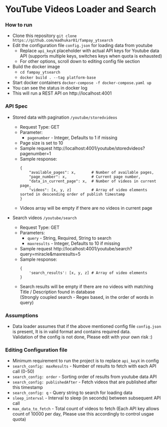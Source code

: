 # YouTube Videos Loader and Search

### How to run
- Clone this repository `git clone https://github.com/madhukar01/fampay_ytsearch`
- Edit the configuration file `config.json` for loading data from youtube
    - Replace `api_keyX` placeholder with actual API keys for Youtube data API
    (supports multiple keys, switches keys when quota is exhausted)
    - For other options, scroll down to editing config file section
- Build the docker image
    - `cd fampay_ytsearch`
    - `docker build . --tag platform-base`
- Start docker containers `docker-compose -f docker-compose.yaml up`
- You can see the status in docker log
- This will run a REST API on http://localhost:4001

### API Spec
- Stored data with pagination `/youtube/storedvideos`
    - Request Type: GET
    - Parameter:
        - `pagenumber` - Integer, Defaults to 1 if missing
    - Page size is set to 10
    - Sample request http://localhost:4001/youtube/storedvideos?pagenumber=1
    - Sample response:
        ```
        {
            "available_pages": x,       # Number of available pages,
            "page_number": x,           # Current page number,
            "data_in_current_page": x,  # Number of videos in current page,
            "videos": [x, y, z]         # Array of video elements sorted in descending order of publish timestamp
        }
        ```
    - Videos array will be empty if there are no videos in current page

- Search videos `/youtube/search`
    - Request Type: GET
    - Parameters:
        - `query` - String, Required, String to search
        - `maxresults` - Integer, Defaults to 10 if missing
    - Sample request http://localhost:4001/youtube/search?query=miracle&maxresults=5
    - Sample response:
        ```
        {
            'search_results': [x, y, z] # Array of video elements
        }
        ```
    - Search results will be empty if there are no videos with matching Title / Description found in database  
    (Strongly coupled search - Regex based, in the order of words in query)


### Assumptions
- Data loader assumes that if the above mentioned config file `config.json` is present,
It is in valid format and contains required data.  
Validation of the config is not done, Please edit with your own risk :)

### Editing Configuration file
- Minimum requirement to run the project is to replace `api_keyX` in config
- `search_config: maxResults` - Number of results to fetch with each API call (0-50)
- `search_config: order` - Sorting order of results from youtube data API
- `search_config: publishedAfter` - Fetch videos that are published after this timestamp
- `search_config: q` - Query string to search for loading data
- `sleep_interval` - Interval to sleep (in seconds) between subsequent API call
- `max_data_to_fetch` - Total count of videos to fetch (Each API key allows count of 10000 per day, Please use this accordingly to control usgae quota)